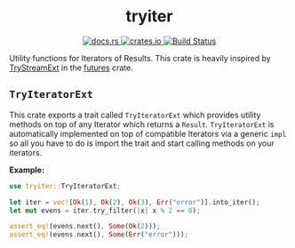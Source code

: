 <h1 align="center">tryiter</h1>
<p align="center">
  <a href="https://docs.rs/tryiter">
    <img alt="docs.rs" src="https://img.shields.io/docsrs/tryiter">
  </a>
  <a href="https://crates.io/crates/tryiter">
    <img alt="crates.io" src="https://img.shields.io/crates/v/tryiter.svg">
  </a>
  <a href="https://github.com/carlsverre/tryiter/actions">
    <img alt="Build Status" src="https://github.com/carlsverre/tryiter/actions/workflows/rust.yml/badge.svg">
  </a>
</p>


Utility functions for Iterators of Results. This crate is heavily inspired by [TryStreamExt] in the [futures] crate.

[futures]: https://docs.rs/futures
[TryStreamExt]: https://docs.rs/futures/latest/futures/stream/trait.TryStreamExt.html

## `TryIteratorExt`

This crate exports a trait called `TryIteratorExt` which provides utility methods on top of any Iterator which returns a `Result`. `TryIteratorExt` is automatically implemented on top of compatible Iterators via a generic `impl` so all you have to do is import the trait and start calling methods on your iterators.

**Example:**
```rust
use tryiter::TryIteratorExt;

let iter = vec![Ok(1), Ok(2), Ok(3), Err("error")].into_iter();
let mut evens = iter.try_filter(|x| x % 2 == 0);

assert_eq!(evens.next(), Some(Ok(2)));
assert_eq!(evens.next(), Some(Err("error")));
```
